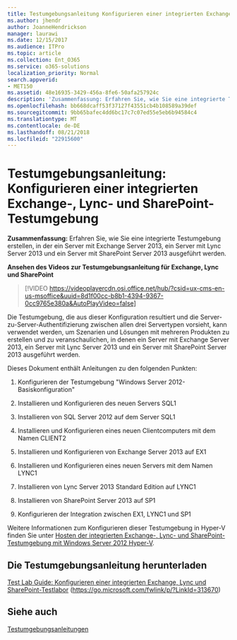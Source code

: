 ```yaml
---
title: Testumgebungsanleitung Konfigurieren einer integrierten Exchange-, Lync- und SharePoint-Testumgebung
ms.author: jhendr
author: JoanneHendrickson
manager: laurawi
ms.date: 12/15/2017
ms.audience: ITPro
ms.topic: article
ms.collection: Ent_O365
ms.service: o365-solutions
localization_priority: Normal
search.appverid:
- MET150
ms.assetid: 48e16935-3429-456a-8fe6-50afa257924c
description: 'Zusammenfassung: Erfahren Sie, wie Sie eine integrierte Testumgebung erstellen, in der ein Server mit Exchange Server 2013, ein Server mit Lync Server 2013 und ein Server mit SharePoint Server 2013 ausgeführt werden.'
ms.openlocfilehash: bb668dcaff53f37127f43551cb4b108589a39def
ms.sourcegitcommit: 9bb65bafec4dd6bc17c7c07ed55e5eb6b94584c4
ms.translationtype: MT
ms.contentlocale: de-DE
ms.lasthandoff: 08/21/2018
ms.locfileid: "22915600"
---
```

# <a name="test-lab-guide-configure-an-integrated-exchange-lync-and-sharepoint-test-lab"></a>Testumgebungsanleitung: Konfigurieren einer integrierten Exchange-, Lync- und SharePoint-Testumgebung

 **Zusammenfassung:** Erfahren Sie, wie Sie eine integrierte Testumgebung erstellen, in der ein Server mit Exchange Server 2013, ein Server mit Lync Server 2013 und ein Server mit SharePoint Server 2013 ausgeführt werden.
 
**Ansehen des Videos zur Testumgebungsanleitung für Exchange, Lync und SharePoint**

> [!VIDEO https://videoplayercdn.osi.office.net/hub/?csid=ux-cms-en-us-msoffice&uuid=8d1f00cc-b8b1-4394-9367-0cc9765e380a&AutoPlayVideo=false]
 
Die Testumgebung, die aus dieser Konfiguration resultiert und die Server-zu-Server-Authentifizierung zwischen allen drei Servertypen vorsieht, kann verwendet werden, um Szenarien und Lösungen mit mehreren Produkten zu erstellen und zu veranschaulichen, in denen ein Server mit Exchange Server 2013, ein Server mit Lync Server 2013 und ein Server mit SharePoint Server 2013 ausgeführt werden.
  
Dieses Dokument enthält Anleitungen zu den folgenden Punkten:
  
1. Konfigurieren der Testumgebung "Windows Server 2012-Basiskonfiguration"
    
2. Installieren und Konfigurieren des neuen Servers SQL1
    
3. Installieren von SQL Server 2012 auf dem Server SQL1
    
4. Installieren und Konfigurieren eines neuen Clientcomputers mit dem Namen CLIENT2
    
5. Installieren und Konfigurieren von Exchange Server 2013 auf EX1
    
6. Installieren und Konfigurieren eines neuen Servers mit dem Namen LYNC1
    
7. Installieren von Lync Server 2013 Standard Edition auf LYNC1
    
8. Installieren von SharePoint Server 2013 auf SP1
    
9. Konfigurieren der Integration zwischen EX1, LYNC1 und SP1
    
Weitere Informationen zum Konfigurieren dieser Testumgebung in Hyper-V finden Sie unter [Hosten der integrierten Exchange-, Lync- und SharePoint-Testumgebung mit Windows Server 2012 Hyper-V](https://social.technet.microsoft.com/wiki/contents/articles/18483.hosting-the-integrated-exchange-lync-and-sharepoint-test-lab-with-windows-server-2012-hyper-v.aspx).
  
## <a name="download-the-test-lab-guide"></a>Die Testumgebungsanleitung herunterladen

[Test Lab Guide: Konfigurieren einer integrierten Exchange, Lync und SharePoint-Testlabor](https://go.microsoft.com/fwlink/p/?LinkId=313670) (https://go.microsoft.com/fwlink/p/?LinkId=313670)
  
## <a name="see-also"></a>Siehe auch

[Testumgebungsanleitungen](https://go.microsoft.com/fwlink/p/?LinkId=202817)




